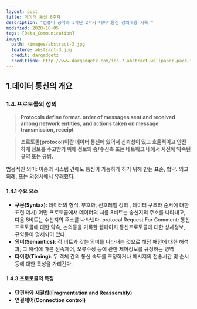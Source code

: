 ```yaml
---
layout: post
title: 데이터 통신 6주차 
description: "컴퓨터 공학과 3학년 2학기 데이터통신 강의내용 기록 "
modified: 2020-10-05
tags: [Data_Communication]
image: 
  path: /images/abstract-3.jpg
  feature: abstract-3.jpg
  credit: dargadgetz
  creditlink: http://www.dargadgetz.com/ios-7-abstract-wallpaper-pack-for-iphone-5-and-ipod-touch-retina/
---
```


## 1.데이터 통신의 개요


### 1.4.프로토콜의 정의

> <strong>Protocols define format. order of messages sent and received among network entities, and actions taken on message transmission, receipt</strong>

><strong>프로토콜(protocol)이란 데이터 통신에 있어서 신뢰성이 있고 효율적이고 안전하게 정보를 주고받기 위해 정보의 송/수신측 또는 네트워크 내에서 사전에 약속된 규약 또는 규범.
</strong>

범용적인 의미: 이종의 시스템 간에도 통신이 가능하게 하기 위해 만든 표준, 협약. 외교의례, 또는 의정서에서 유래했다.

#### 1.4.1 주요 요소
* <strong>구문(Syntax)</strong>: 데이터의 형식, 부호화, 신호레벨 정의 , 데이터 구조와 순서에 대한 표현 
예시) 어떤 프로토콜에서 데이터의 처름 8비트는 송신지의 주소를 나타내고, 다음 8비트는 수신지의 주소를 나타낸다.
<a herf="https://tools.ietf.org/html/rfc791">protocal Request For Comment</a>: 통신프로토콜에 대한 약속, 논의등을 기록한 웹페이지 통신프로토콜에 대한 상세정보, 규약등이 명세되어 있다.
* <strong>의미(Semantics)</strong>: 각 비트가 갖는 의미를 나타내는 것으로 해당 패턴에 대한 해석과, 그 해석에 따른 전속제어, 오류수정 등에 관한 제어정보를 규정하는 영역  
* <strong>타이밍(Timing)</strong>: 두 객체 간의 통신 속도를 조정하거나 메시지의 전송시간 및 순서 등에 대한 특성을 가리킨다. 


#### 1.4.3 프로토콜의 특징
* <strong>단편화와 재결합(Fragmentation and Reassembly)</strong>
* <strong>연결제어(Connection control)</strong>




